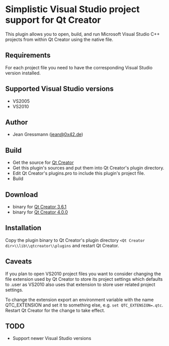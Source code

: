 Simplistic Visual Studio project support for Qt Creator
=======================================================

This plugin allows you to open, build, and run Microsoft Visual Studio C++ projects from within Qt Creator using the native file.

Requirements
------------
For each project file you need to have the corresponding Visual Studio version installed.

Supported Visual Studio versions
--------------------------------
* VS2005
* VS2010

Author
-------
* Jean Gressmann (jean@0x42.de)

Build
-----
* Get the source for [Qt Creator](https://github.com/qtproject/qt-creator)
* Get this plugin's sources and put them into Qt Creator's plugin directory. 
* Edit Qt Creator's plugins.pro to include this plugin's project file.
* Build

Download
--------

* binary for [Qt Creator 3.6.1](https://www.dropbox.com/s/7dkpx47bx5kmul1/VsProjectManager.dll?dl=1) 
* binary for [Qt Creator 4.0.0](https://www.dropbox.com/s/7hx171zhimgz0mw/VsProjectManager.dll?dl=1)

Installation
------------
Copy the plugin binary to Qt Creator's plugin directory `<Qt Creator dir>\\lib\\qtcreator\\plugins` and restart Qt Creator.


Caveats
-------
If you plan to open VS2010 project files you want to consider changing the file extension used by Qt Creator to store its 
project settings which defaults to .user as VS2010 also uses that extension to store user related project settings.

To change the extension export an environment variable with the name QTC_EXTENSION and set it to something else, e.g. `set QTC_EXTENSION=.qtc`.
Restart Qt Creator for the change to take effect.


TODO
----
* Support newer Visual Studio versions




